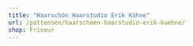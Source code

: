 ```yaml
---
title: "Haarschön Haarstudio Erik Kühne"
url: /pattensen/haarschoen-haarstudio-erik-kuehne/
shop: Friseur
---
```

